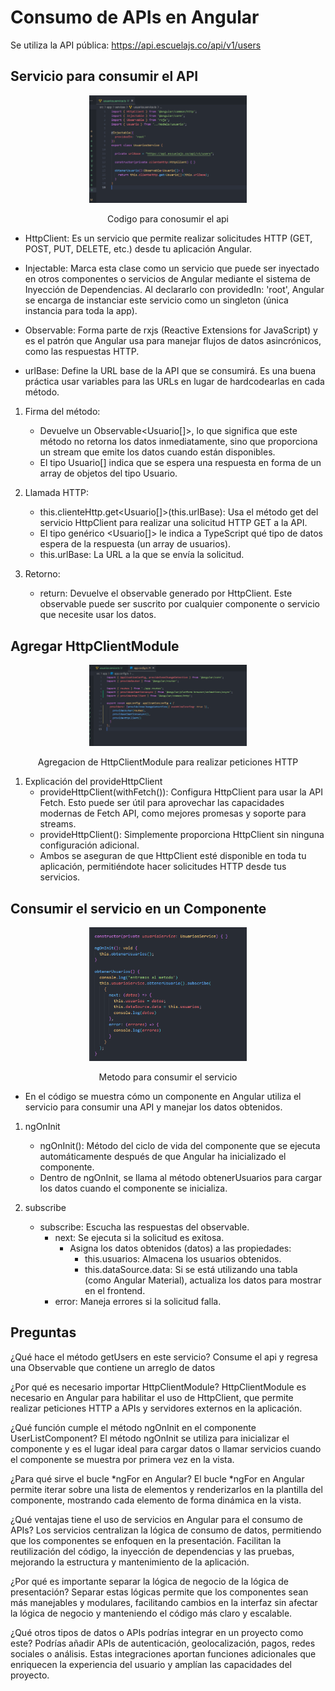 # Consumo de APIs en Angular

Se utiliza la API pública: https://api.escuelajs.co/api/v1/users


## Servicio para consumir el API
<div align='center'>
    <img  src="src/assets/img-reporte/img1.png" width="50%">
    <p>Codigo para conosumir el api</p>
</div>

- HttpClient: Es un servicio que permite realizar solicitudes HTTP (GET, POST, PUT, DELETE, etc.) desde tu aplicación Angular.

- Injectable: Marca esta clase como un servicio que puede ser inyectado en otros componentes o servicios de Angular mediante el sistema de Inyección de Dependencias. Al declararlo con providedIn: 'root', Angular se encarga de instanciar este servicio como un singleton (única instancia para toda la app).

- Observable: Forma parte de rxjs (Reactive Extensions for JavaScript) y es el patrón que Angular usa para manejar flujos de datos asincrónicos, como las respuestas HTTP.

- urlBase: Define la URL base de la API que se consumirá. Es una buena práctica usar variables para las URLs en lugar de hardcodearlas en cada método.

1. Firma del método:
    - Devuelve un Observable<Usuario[]>, lo que significa que este método no retorna los datos inmediatamente, sino que proporciona un stream que emite los datos cuando están disponibles.
    - El tipo Usuario[] indica que se espera una respuesta en forma de un array de objetos del tipo Usuario.

2. Llamada HTTP:
    - this.clienteHttp.get<Usuario[]>(this.urlBase):
    Usa el método get del servicio HttpClient para realizar una solicitud HTTP GET a la API.
    - El tipo genérico <Usuario[]> le indica a TypeScript qué tipo de datos espera de la respuesta (un array de usuarios).
    - this.urlBase: La URL a la que se envía la solicitud.

3. Retorno:
    - return: Devuelve el observable generado por HttpClient. Este observable puede ser suscrito por cualquier componente o servicio que necesite usar los datos.


## Agregar HttpClientModule
<div align='center'>
    <img  src="src/assets/img-reporte/img2.png" width="50%">
    <p>Agregacion de HttpClientModule para realizar peticiones HTTP</p>
</div>

1. Explicación del provideHttpClient
    - provideHttpClient(withFetch()): Configura HttpClient para usar la API Fetch. Esto puede ser útil para aprovechar las capacidades modernas de Fetch API, como mejores promesas y soporte para streams.
    - provideHttpClient(): Simplemente proporciona HttpClient sin ninguna configuración adicional.
    - Ambos se aseguran de que HttpClient esté disponible en toda tu aplicación, permitiéndote hacer solicitudes HTTP desde tus servicios.

## Consumir el servicio en un Componente
<div align='center'>
    <img  src="src/assets/img-reporte/img3.png" width="50%">
    <p>Metodo para consumir el servicio</p>
</div>

- En el código se muestra cómo un componente en Angular utiliza el servicio para consumir una API y manejar los datos obtenidos.

1. ngOnInit
    - ngOnInit(): Método del ciclo de vida del componente que se ejecuta automáticamente después de que Angular ha inicializado el componente.
    - Dentro de ngOnInit, se llama al método obtenerUsuarios para cargar los datos cuando el componente se inicializa.

2. subscribe
    - subscribe: Escucha las respuestas del observable.
        - next: Se ejecuta si la solicitud es exitosa.
            - Asigna los datos obtenidos (datos) a las propiedades:
                - this.usuarios: Almacena los usuarios obtenidos.
                - this.dataSource.data: Si se está utilizando una tabla (como Angular Material), actualiza los datos para mostrar en el frontend.
        - error: Maneja errores si la solicitud falla.



## Preguntas

¿Qué hace el método getUsers en este servicio?
Consume el api y regresa una Observable que contiene un arreglo de datos

¿Por qué es necesario importar HttpClientModule?
HttpClientModule es necesario en Angular para habilitar el uso de HttpClient, que permite realizar peticiones HTTP a APIs y servidores externos en la aplicación.

¿Qué función cumple el método ngOnInit en el componente UserListComponent?
El método ngOnInit se utiliza para inicializar el componente y es el lugar ideal para cargar datos o llamar servicios cuando el componente se muestra por primera vez en la vista.

¿Para qué sirve el bucle *ngFor en Angular?
El bucle *ngFor en Angular permite iterar sobre una lista de elementos y renderizarlos en la plantilla del componente, mostrando cada elemento de forma dinámica en la vista.

¿Qué ventajas tiene el uso de servicios en Angular para el consumo de APIs?
Los servicios centralizan la lógica de consumo de datos, permitiendo que los componentes se enfoquen en la presentación. Facilitan la reutilización del código, la inyección de dependencias y las pruebas, mejorando la estructura y mantenimiento de la aplicación.

¿Por qué es importante separar la lógica de negocio de la lógica de presentación?
Separar estas lógicas permite que los componentes sean más manejables y modulares, facilitando cambios en la interfaz sin afectar la lógica de negocio y manteniendo el código más claro y escalable.

¿Qué otros tipos de datos o APIs podrías integrar en un proyecto como este?
Podrías añadir APIs de autenticación, geolocalización, pagos, redes sociales o análisis. Estas integraciones aportan funciones adicionales que enriquecen la experiencia del usuario y amplían las capacidades del proyecto.
